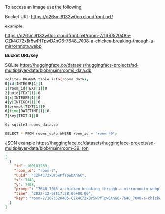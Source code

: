 To access an image use the following 

Bucket URL: https://d26smi9133w0oo.cloudfront.net/

example:

https://d26smi9133w0oo.cloudfront.net/room-7/1670520485-CZk4C72xBr5wPfTpwDAnG6-7648_7008-a-chicken-breaking-through-a-mirrornnotn.webp

**Bucket URL/key**


SQLite
https://huggingface.co/datasets/huggingface-projects/sd-multiplayer-data/blob/main/rooms_data.db

```bash
sqlite> PRAGMA table_info(rooms_data);
0|id|INTEGER|1||1
1|room_id|TEXT|1||0
2|uuid|TEXT|1||0
3|x|INTEGER|1||0
4|y|INTEGER|1||0
5|prompt|TEXT|1||0
6|time|DATETIME|1||0
7|key|TEXT|1||0

$: sqlite3 rooms_data.db

SELECT * FROM rooms_data WHERE room_id = 'room-40';


```

JSON example
https://huggingface.co/datasets/huggingface-projects/sd-multiplayer-data/blob/main/room-39.json

```json
[
  {
    "id": 160103269,
    "room_id": "room-7",
    "uuid": "CZk4C72xBr5wPfTpwDAnG6",
    "x": 7648,
    "y": 7008,
    "prompt": "7648_7008 a chicken breaking through a mirrornnotn webp",
    "time": "2022-12-08T17:28:06+00:00",
    "key": "room-7/1670520485-CZk4C72xBr5wPfTpwDAnG6-7648_7008-a-chicken-breaking-through-a-mirrornnotn.webp"
  }
]

